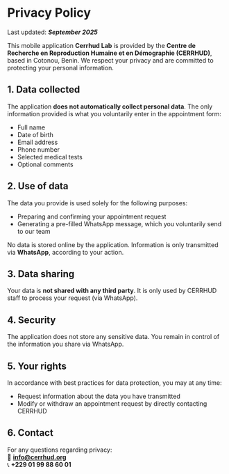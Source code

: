# Privacy Policy

Last updated: **_September 2025_**

This mobile application **Cerrhud Lab** is provided by the **Centre de Recherche en Reproduction Humaine et en Démographie (CERRHUD)**, based in Cotonou, Benin.
We respect your privacy and are committed to protecting your personal information.

## 1. Data collected

The application **does not automatically collect personal data**.
The only information provided is what you voluntarily enter in the appointment form:

- Full name
- Date of birth
- Email address
- Phone number
- Selected medical tests
- Optional comments

## 2. Use of data

The data you provide is used solely for the following purposes:

- Preparing and confirming your appointment request
- Generating a pre-filled WhatsApp message, which you voluntarily send to our team

No data is stored online by the application. Information is only transmitted via **WhatsApp**, according to your action.

## 3. Data sharing

Your data is **not shared with any third party**. It is only used by CERRHUD staff to process your request (via WhatsApp).

## 4. Security

The application does not store any sensitive data. You remain in control of the information you share via WhatsApp.

## 5. Your rights

In accordance with best practices for data protection, you may at any time:

- Request information about the data you have transmitted
- Modify or withdraw an appointment request by directly contacting CERRHUD

## 6. Contact

For any questions regarding privacy:  
📧 **[info@cerrhud.org](mailto:info@cerrhud.org)**  
📞 **+229 01 99 88 60 01**
